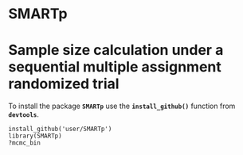 SMARTp
======

# Sample size calculation under a sequential multiple assignment randomized trial

To install the package **```SMARTp```** use the **```install_github()```** function from **```devtools```**.

```{r}
install_github('user/SMARTp')
library(SMARTp)
?mcmc_bin
```
